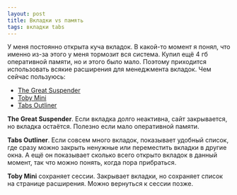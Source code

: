 ```yaml
---
layout: post
title: Вкладки vs память
tags: вкладки tabs
---
```


У меня постоянно открыта куча вкладок. В какой-то момент я понял, что именно из-за этого у меня тормозит вся система. Купил ещё 4 гб оперативной памяти, но и этого было мало. Поэтому приходится использовать всякие расширения для менеджмента вкладок. Чем сейчас пользуюсь:

- [The Great Suspender](https://chrome.google.com/webstore/detail/the-great-suspender/klbibkeccnjlkjkiokjodocebajanakg/)
- [Toby Mini](http://www.gettoby.com/)
- [Tabs Outliner](http://tabsoutliner.com)

**The Great Suspender**. Если вкладка долго неактивна, сайт закрывается, но вкладка остаётся. Полезно если мало оперативной памяти.

**Tabs Outliner**. Если совсем много вкладок, показывает удобный список, где сразу можно закрыть ненужные или переместить вкладки в другие окна. А ещё он показывает сколько всего открыто вкладок в данный момент, так что можно понять, когда пора прибраться.

**Toby Mini** сохраняет сессии. Закрывает вкладки, но сохраняет список на странице расширения. Можно вернуться к сессии позже.
